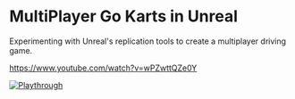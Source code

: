 # MultiPlayer Go Karts in Unreal

Experimenting with Unreal's replication tools to create a multiplayer driving game.

https://www.youtube.com/watch?v=wPZwttQZe0Y

[![Playthrough](https://img.youtube.com/vi/wPZwttQZe0Y/0.jpg)](https://www.youtube.com/watch?v=wPZwttQZe0Y)
